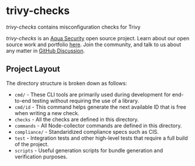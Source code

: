 # trivy-checks

_trivy-checks_ contains misconfiguration checks for Trivy

_trivy-checks_ is an [Aqua Security](https://aquasec.com) open source project.
Learn about our open source work and portfolio [here](https://www.aquasec.com/products/open-source-projects/).
Join the community, and talk to us about any matter in [GitHub Discussion](https://github.com/aquasecurity/trivy/discussions).

## Project Layout

The directory structure is broken down as follows:

- `cmd/` - These CLI tools are primarily used during development for end-to-end testing without requiring the use of a library.
- `cmd/id` - This command helps generate the next available ID that is free when writing a new check.
- `checks` - All the checks are defined in this directory.
- `commands` - All Node-collector commands are defined in this directory.
- `compliance/` - Standaridized compliance specs such as CIS.
- `test` - Integration tests and other high-level tests that require a full build of the project.
- `scripts` - Useful generation scripts for bundle generation and verification purposes.
